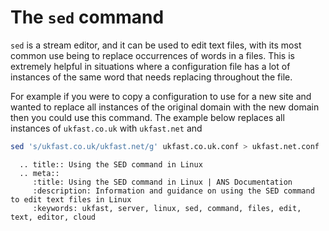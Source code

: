 # The `sed` command

`sed` is a stream editor, and it can be used to edit text files, with its most common use being to replace occurrences of words in a files. This is extremely helpful in situations where a configuration file has a lot of instances of the same word that needs replacing throughout the file.

For example if you were to copy a configuration to use for a new site and wanted to replace all instances of the original domain with the new domain then you could use this command. The example below replaces all instances of `ukfast.co.uk` with `ukfast.net` and

```bash
sed 's/ukfast.co.uk/ukfast.net/g' ukfast.co.uk.conf > ukfast.net.conf
```

```eval_rst
  .. title:: Using the SED command in Linux
  .. meta::
     :title: Using the SED command in Linux | ANS Documentation
     :description: Information and guidance on using the SED command to edit text files in Linux
     :keywords: ukfast, server, linux, sed, command, files, edit, text, editor, cloud
```
